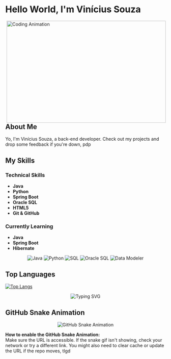 # Hello World, I'm Vinícius Souza

<img align="right" src="https://media.giphy.com/media/qgQUggAC3Pfv687qPC/giphy.gif" width="500" height="320" alt="Coding Animation" />

## About Me
Yo, I'm Vinícius Souza, a back-end developer. Check out my projects and drop some feedback if you're down, pdp

## My Skills

### Technical Skills
- **Java**
- **Python**
- **Spring Boot**
- **Oracle SQL**
- **HTML5**
- **Git & GitHub**

### Currently Learning
- **Java**
- **Spring Boot**
- **Hibernate**

<!-- Tech Badges -->
<div align="center">
  <img src="https://img.shields.io/badge/Java-ED8B00?style=for-the-badge&logo=openjdk&logoColor=white" alt="Java" />
  <img src="https://img.shields.io/badge/Python-3776AB?style=for-the-badge&logo=python&logoColor=white" alt="Python" />
  <img src="https://img.shields.io/badge/SQL-4479A1?style=for-the-badge&logo=postgresql&logoColor=white" alt="SQL" />
  <img src="https://img.shields.io/badge/OracleSQL-F80000?style=for-the-badge&logo=oracle&logoColor=white" alt="Oracle SQL" />
  <img src="https://img.shields.io/badge/Data%20Modeler-01529E?style=for-the-badge&logo=oracle&logoColor=white" alt="Data Modeler" />
</div>

## Top Languages

[![Top Langs](https://github-readme-stats.vercel.app/api/top-langs/?username=souzaeu&layout=compact&theme=dark)](https://github-readme-stats.vercel.app/api/top-langs/?username=souzaeu&layout=compact&theme=dark)

<!-- Animated Typing SVG -->
<div align="center">
  <img src="https://readme-typing-svg.herokuapp.com/?font=Righteous&size=20&color=FFFFFF&center=true&vCenter=true&width=1000&height=70&duration=6000&lines=Code%20is%20Life;%20Keep%20Coding%20Hard;%20Stay%20Curious" alt="Typing SVG" />
</div>

## GitHub Snake Animation
<div align="center">
  <img src="https://raw.githubusercontent.com/aryan1107/github-snake/master/snake.gif" alt="GitHub Snake Animation" />
</div>

**How to enable the GitHub Snake Animation:**  
Make sure the URL is accessible. If the snake gif isn't showing, check your network or try a different link. You might also need to clear cache or update the URL if the repo moves, tlgd
